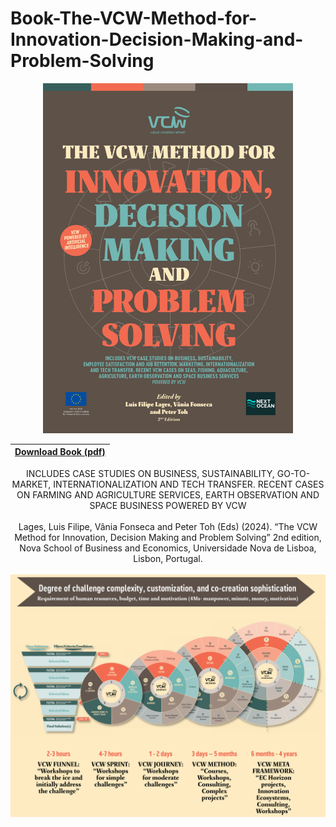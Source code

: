 # Book-The-VCW-Method-for-Innovation-Decision-Making-and-Problem-Solving

<div align="center">
<img src="https://github.com/VCW-Value-Creation-Wheel/Book-The-VCW-Method-for-Innovation-Decision-Making-and-Problem-Solving/blob/main/The%20VCW%20Method%20Cover.png" alt="Cover-Book-The-VCW-Method" width="400">
</div>

| [Download Book (pdf)](https://github.com/VCW-Value-Creation-Wheel/Book-The-VCW-Method-for-Innovation-Decision-Making-and-Problem-Solving/blob/main/The%20VCW%20Method_VDigital2024.pdf) |
|:----------------------------------------------:|

<div align="center">
INCLUDES CASE STUDIES ON BUSINESS, SUSTAINABILITY, GO-TO-MARKET, INTERNATIONALIZATION AND TECH TRANSFER.
RECENT CASES ON FARMING AND AGRICULTURE SERVICES, EARTH OBSERVATION AND SPACE BUSINESS
POWERED BY VCW
  <br><br>
Lages, Luis Filipe, Vânia Fonseca and Peter Toh (Eds) (2024). “The VCW Method for Innovation, Decision Making and Problem Solving” 2nd edition, Nova School of Business and Economics, Universidade Nova de Lisboa, Lisbon, Portugal.
</div>
<br>
<div align="center">
<img src="https://github.com/VCW-Value-Creation-Wheel/Book-The-VCW-Method-for-Innovation-Decision-Making-and-Problem-Solving/blob/main/charts.png" width="700">
</div>
